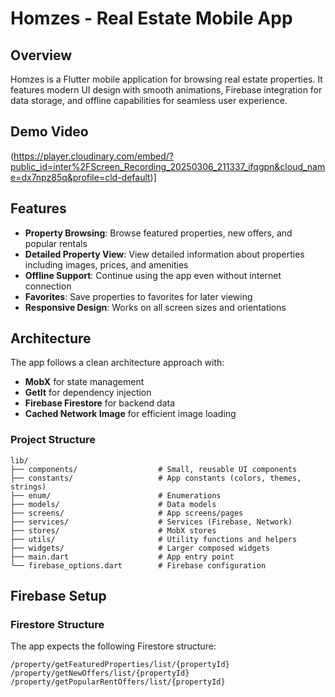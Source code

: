 # Homzes - Real Estate Mobile App

## Overview

Homzes is a Flutter mobile application for browsing real estate properties. It features modern UI design with smooth animations, Firebase integration for data storage, and offline capabilities for seamless user experience.

## Demo Video

(https://player.cloudinary.com/embed/?public_id=inter%2FScreen_Recording_20250306_211337_ifqgpn&cloud_name=dx7npz85q&profile=cld-default)]

## Features

- **Property Browsing**: Browse featured properties, new offers, and popular rentals
- **Detailed Property View**: View detailed information about properties including images, prices, and amenities
- **Offline Support**: Continue using the app even without internet connection
- **Favorites**: Save properties to favorites for later viewing
- **Responsive Design**: Works on all screen sizes and orientations

## Architecture

The app follows a clean architecture approach with:

- **MobX** for state management
- **GetIt** for dependency injection
- **Firebase Firestore** for backend data
- **Cached Network Image** for efficient image loading

### Project Structure

```
lib/
├── components/                  # Small, reusable UI components
├── constants/                   # App constants (colors, themes, strings)
├── enum/                        # Enumerations
├── models/                      # Data models
├── screens/                     # App screens/pages
├── services/                    # Services (Firebase, Network)
├── stores/                      # MobX stores
├── utils/                       # Utility functions and helpers
├── widgets/                     # Larger composed widgets
├── main.dart                    # App entry point
└── firebase_options.dart        # Firebase configuration
```

## Firebase Setup

### Firestore Structure

The app expects the following Firestore structure:

```
/property/getFeaturedProperties/list/{propertyId}
/property/getNewOffers/list/{propertyId}
/property/getPopularRentOffers/list/{propertyId}
```
